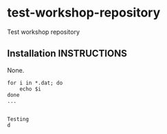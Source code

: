 # test-workshop-repository
Test workshop repository

## Installation INSTRUCTIONS

None.

```
for i in *.dat; do
    echo $i
done
...


Testing
d

